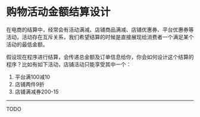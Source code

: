 # 购物活动金额结算设计
在电商的结算中，经常会有活动满减、店铺商品满减、店铺优惠券、平台优惠券等活动，活动存在互斥关系，我们希望结算的时候是直接展现给消费者一个满足某个活动的最低金额。

假设现在程序进行结算，会传递总金额及订单信息给你，你会如何设计这个结算的程序？比如有如下活动，店铺活动只能享受其中一个：
1. 平台满100减10
2. 店铺两件9折
3. 店铺满减券200-15
--- 
TODO
